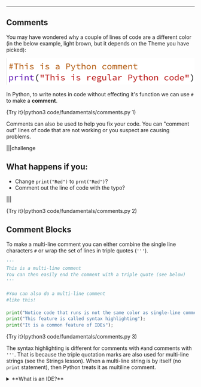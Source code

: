 ----------------

## Comments

You may have wondered why a couple of lines of code are a different color (in the below example, light brown, but it depends on the Theme you have picked):

![.guides/img/comments](.guides/images/comments.png)

In Python, to write notes in code without effecting it's function we can use `#` to make a **comment**.

{Try it}(python3 code/fundamentals/comments.py 1)

Comments can also be used to help you fix your code. You can "comment out" lines of code that are not working or you suspect are causing problems.

|||challenge
## What happens if you:
* Change `print("Red")` to `prnt("Red")`?
* Comment out the line of code with the typo?

|||

{Try it}(python3 code/fundamentals/comments.py 2)

## Comment Blocks

To make a multi-line comment you can either combine the single line characters `#` or wrap the set of lines in triple quotes (`'''`). 

```python
'''
This is a multi-line comment
You can then easily end the comment with a triple quote (see below)
'''

#You can also do a multi-line comment
#like this!
    
print("Notice code that runs is not the same color as single-line comments");
print("This feature is called syntax highlighting");
print("It is a common feature of IDEs");
```

{Try it}(python3 code/fundamentals/comments.py 3)

The syntax highlighting is different for comments with `#`and comments with `'''`. That is because the triple quotation marks are also used for multi-line strings (see the Strings lesson). When a multi-line string is by itself (no `print` statement), then Python treats it as multiline comment.

<details><summary>**What is an IDE?**</summary> <blockquote cite="https://simple.wikipedia.org/wiki/Integrated_development_environment">An integrated development environment, or IDE, is a computer program that makes it easier to write other computer programs. They are used by computer programmers to edit source code, and can be easier to use than other text editors for new programmers. They can have compilers so programmers don't have to open other programs to compile the source code. They also often have syntax highlighting. ... It also may have predictive coding that can finish lines with syntax such as brackets or semicolons and can suggest variables to be used. It also may have debuggers that can step through lines, take breaks and inspect variables. <br> <br> <b>Source: Simple Wikipedia </b></blockquote></details>